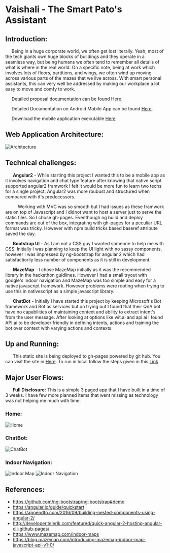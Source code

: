 # Vaishali - The Smart Pato's Assistant

## Introduction:
&nbsp;&nbsp;&nbsp;&nbsp;&nbsp;Being in a huge corporate world, we often get lost literally. Yeah, most of the tech giants own huge blocks of buildings and they operate in a seamless way, but being humans we often tend to remember all details of what is where in the real world. On a specific note, being at work which involves lots of floors, partitions, and wings, we often wind up moving across various parts of the mazes that we live across. With smart personal assistants, this can very well be addressed by making our workplace a lot easy to move and comfy to work.

&nbsp;&nbsp;&nbsp;&nbsp;&nbsp;Detailed proposal documentation can be found [Here](https://file.ac/G5EImf07QBs/Donna-TheSmartOfficeAssistant.pdf).

&nbsp;&nbsp;&nbsp;&nbsp;&nbsp;Detailed Documentation on Android Mobile App can be found [Here](nativescript/app ).

&nbsp;&nbsp;&nbsp;&nbsp;&nbsp;Download the mobile application executable  [Here](https://file.ac/G5EImf07QBs/com.nativescript.donna.ai­.apk )

## Web Application Architecture:
![Architecture](https://file.ac/G5EImf07QBs/image00.png)

## Technical challenges:
&nbsp;&nbsp;&nbsp;&nbsp;&nbsp; **Angular2** - While starting this project I wanted this to be a mobile app as it involves navigation and chat type feature after knowing that native script supported angular2 framwork I felt it would be more fun to learn two techs for a single project. Angular2 was more roubust and structured when compared with it's predecessors.

&nbsp;&nbsp;&nbsp;&nbsp;&nbsp;&nbsp;&nbsp;&nbsp;&nbsp;&nbsp;Working with MVC was so smooth but I had issues as these framwork are on top of Javascript and I didnot want to host a server just to serve the static files. So I chose gh-pages. Eventhough ng build and deploy commands are out of the box, integrating with gh-pages for a peculiar URL format was tricky. However with npm build tricks based baseref attribute saved the day.

&nbsp;&nbsp;&nbsp;&nbsp;&nbsp; **Bootstrap UI** - As I am not a CSS guy I wanted someone to help me with CSS. Initially I was planning to keep the UI light with no sassy components, however I was impressed by ng-bootstrap for angular 2 which had satisfactiorily less number of components as it is still in development.

&nbsp;&nbsp;&nbsp;&nbsp;&nbsp; **MazeMap** - I chose MazeMap initially as it was the recommended library in the hackathon guidlines. However I had a small tryout with google's indoor navigation and MazeMap was too simple and easy for a native javascript framework. However problems were rooting when trying to use this in nativescript as a simple javascript library.

&nbsp;&nbsp;&nbsp;&nbsp;&nbsp; **ChatBot** - Initially I have started this project by keeping Microsoft's Bot framework and Bot as services but on trying out I found that their QnA bot have no capabilities of maintaining context and ability to extract intent's from the user message. After looking at options like wit.ai and api.ai I found API.ai to be developer friendly in defining intents, actions and training the bot over context with varying actions and contexts.

## Up and Running:
&nbsp;&nbsp;&nbsp;&nbsp;&nbsp; This static site is being deployed to gh-pages powered by git hub. You can visit the site in [Here](https://rajagopal28.github.io/Donna/).
To run in local follow the steps given in this [Link](LocalSetup.md)

## Major User Flows:
&nbsp;&nbsp;&nbsp;&nbsp;&nbsp; **Full Disclosure:** This is a simple 3 paged app that I have built in a time of 3 weeks. I have few more planned items that went missing as technology was not helping me much with time.
### Home:
![Home](https://file.ac/G5EImf07QBs/image01.PNG)

### ChatBot:
![ChatBot](https://file.ac/G5EImf07QBs/image02.PNG)

### Indoor Navigation:
![Indoor Map](https://file.ac/G5EImf07QBs/image03.PNG)
![Indoor Navigation](https://file.ac/G5EImf07QBs/image04.PNG)

## References:
- https://github.com/ng-bootstrap/ng-bootstrap#demo
- https://angular.io/guide/quickstart
- https://appendto.com/2016/09/building-nested-components-using-angular-2/
- http://developer.telerik.com/featured/quick-angular-2-hosting-angular-cli-github-pages/
- https://www.mazemap.com/indoor-maps
- https://blog.mazemap.com/introducing-mazemap-indoor-map-javascript-api-v1-0/
